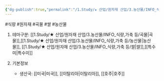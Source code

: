 ```yaml
---
{"dg-publish":true,"permalink":"/1.Study/★ 산업/원자재 산업/3.농산물/INFO_식량,가축 등/아르보리오/","created":"2024-11-20T21:02:28.929+09:00","updated":"2025-06-26T15:33:03.115+09:00"}
---
```


#식량 #원자재 #곡물 #쌀 #농산물 

1. 테마구분: [[1.Study/★ 산업/원자재 산업/3.농산물/INFO_식량,가축 등/곡물\|곡물]],[[1.Study/★ 산업/원자재 산업/3.농산물/INFO_식량,가축 등/농산물\|농산물]], [[1.Study/★ 산업/원자재 산업/3.농산물/INFO_식량,가축 등/쌀\|쌀]],[[특수미\|특수미]]


1. 기본정보

	- 생산국: [[미국\|미국]], [[이탈리아\|이탈리아]], [[호주\|호주]]

	